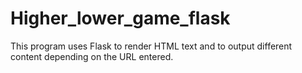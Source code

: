 # Higher_lower_game_flask
This program uses Flask to render HTML text and to output different content depending on the URL entered.
